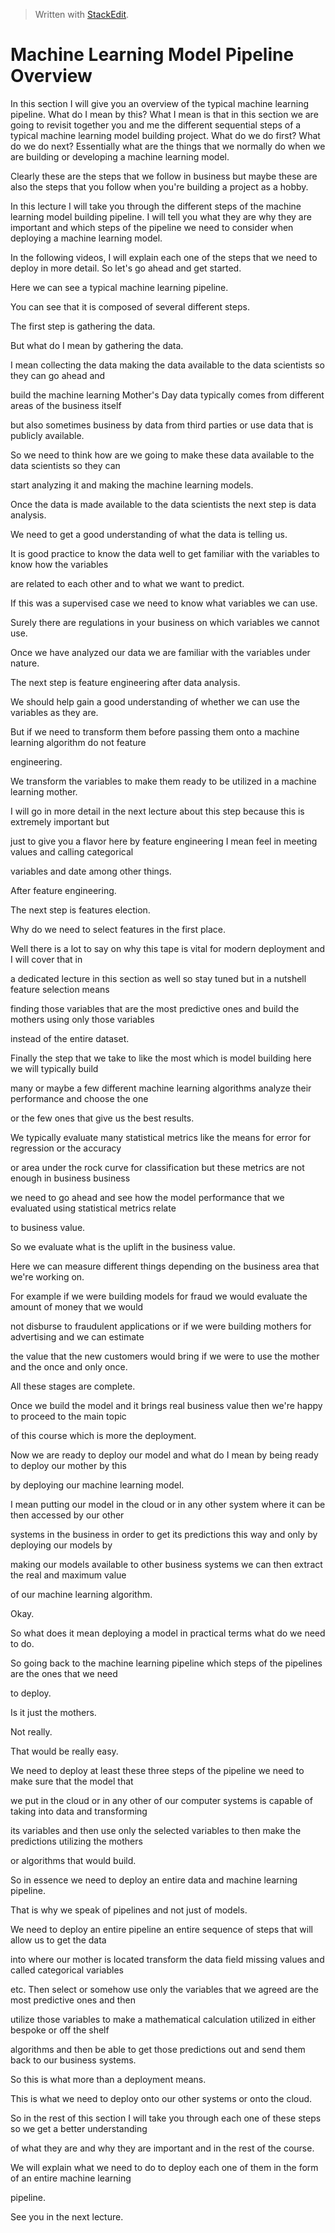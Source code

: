> Written with [StackEdit](https://stackedit.io/).

# Machine Learning Model Pipeline Overview

  
In this section I will give you an overview of the typical machine learning pipeline. What do I mean by this? What I mean is that in this section we are going to revisit together you and me the different sequential steps of a typical machine learning model building project. What do we do first? What do we do next? Essentially what are the things that we normally do when we are building or developing a machine learning model.

Clearly these are the steps that we follow in business but maybe these are also the steps that you follow when you're building a project as a hobby.

In this lecture I will take you through the different steps of the machine learning model building pipeline. I will tell you what they are why they are important and which steps of the pipeline we need to consider when deploying a machine learning model. 

In the following videos, I will explain each one of the steps that we need to deploy in more detail. So let's go ahead and get started.

Here we can see a typical machine learning pipeline.

You can see that it is composed of several different steps.

The first step is gathering the data.

But what do I mean by gathering the data.

I mean collecting the data making the data available to the data scientists so they can go ahead and

build the machine learning Mother's Day data typically comes from different areas of the business itself

but also sometimes business by data from third parties or use data that is publicly available.

So we need to think how are we going to make these data available to the data scientists so they can

start analyzing it and making the machine learning models.

Once the data is made available to the data scientists the next step is data analysis.

We need to get a good understanding of what the data is telling us.

It is good practice to know the data well to get familiar with the variables to know how the variables

are related to each other and to what we want to predict.

If this was a supervised case we need to know what variables we can use.

Surely there are regulations in your business on which variables we cannot use.

Once we have analyzed our data we are familiar with the variables under nature.

The next step is feature engineering after data analysis.

We should help gain a good understanding of whether we can use the variables as they are.

But if we need to transform them before passing them onto a machine learning algorithm do not feature

engineering.

We transform the variables to make them ready to be utilized in a machine learning mother.

I will go in more detail in the next lecture about this step because this is extremely important but

just to give you a flavor here by feature engineering I mean feel in meeting values and calling categorical

variables and date among other things.

After feature engineering.

The next step is features election.

Why do we need to select features in the first place.

Well there is a lot to say on why this tape is vital for modern deployment and I will cover that in

a dedicated lecture in this section as well so stay tuned but in a nutshell feature selection means

finding those variables that are the most predictive ones and build the mothers using only those variables

instead of the entire dataset.

Finally the step that we take to like the most which is model building here we will typically build

many or maybe a few different machine learning algorithms analyze their performance and choose the one

or the few ones that give us the best results.

We typically evaluate many statistical metrics like the means for error for regression or the accuracy

or area under the rock curve for classification but these metrics are not enough in business business

we need to go ahead and see how the model performance that we evaluated using statistical metrics relate

to business value.

So we evaluate what is the uplift in the business value.

Here we can measure different things depending on the business area that we're working on.

For example if we were building models for fraud we would evaluate the amount of money that we would

not disburse to fraudulent applications or if we were building mothers for advertising and we can estimate

the value that the new customers would bring if we were to use the mother and the once and only once.

All these stages are complete.

Once we build the model and it brings real business value then we're happy to proceed to the main topic

of this course which is more the deployment.

Now we are ready to deploy our model and what do I mean by being ready to deploy our mother by this

by deploying our machine learning model.

I mean putting our model in the cloud or in any other system where it can be then accessed by our other

systems in the business in order to get its predictions this way and only by deploying our models by

making our models available to other business systems we can then extract the real and maximum value

of our machine learning algorithm.

Okay.

So what does it mean deploying a model in practical terms what do we need to do.

So going back to the machine learning pipeline which steps of the pipelines are the ones that we need

to deploy.

Is it just the mothers.

Not really.

That would be really easy.

We need to deploy at least these three steps of the pipeline we need to make sure that the model that

we put in the cloud or in any other of our computer systems is capable of taking into data and transforming

its variables and then use only the selected variables to then make the predictions utilizing the mothers

or algorithms that would build.

So in essence we need to deploy an entire data and machine learning pipeline.

That is why we speak of pipelines and not just of models.

We need to deploy an entire pipeline an entire sequence of steps that will allow us to get the data

into where our mother is located transform the data field missing values and called categorical variables

etc. Then select or somehow use only the variables that we agreed are the most predictive ones and then

utilize those variables to make a mathematical calculation utilized in either bespoke or off the shelf

algorithms and then be able to get those predictions out and send them back to our business systems.

So this is what more than a deployment means.

This is what we need to deploy onto our other systems or onto the cloud.

So in the rest of this section I will take you through each one of these steps so we get a better understanding

of what they are and why they are important and in the rest of the course.

We will explain what we need to do to deploy each one of them in the form of an entire machine learning

pipeline.

See you in the next lecture.
<!--stackedit_data:
eyJoaXN0b3J5IjpbLTE0NjUzMTQ3OTJdfQ==
-->